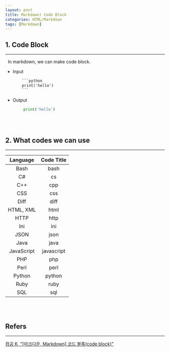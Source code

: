 ```yaml
---
layout: post
title: Markdown) Code Block
categories: HTML/Markdown
tags: [Markdown]
---
```

## 1. Code Block
<hr>
&nbsp;&nbsp;In markdown, we can make code block.

- Input
    ```html
        ```python
        print('hello')
        ```
    ```
- Output
```python
        print('hello')
```

<br/><br/>

## 2. What codes we can use
<hr>

|Language|Code Title|
|:---:|:---:|
|Bash|bash|
|C#|cs|
|C++|cpp|
|CSS|css|
|Diff|diff|
|HTML, XML|html|
|HTTP|http|
|Ini|ini|
|JSON|json|
|Java|java|
|JavaScript|javascript|
|PHP|php|
|Perl|perl|
|Python|python|
|Ruby|ruby|
|SQL|sql|

<br/><br/>

## Refers
<hr>

<a href = "https://computer-science-student.tistory.com/366">컴공 K, "[마크다운, Markdown] 코드 블록(code block)"</a>
